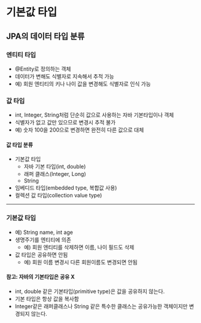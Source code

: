 # 기본값 타입
## JPA의 데이터 타입 분류 
### 엔티티 타입 
- @Entity로 정의하는 객체 
- 데이터가 변해도 식별자로 지속해서 추적 가능 
- 예) 회원 엔티티의 키나 나이 값을 변경해도 식별자로 인식 가능 

### 값 타입 
- int, Integer, String처럼 단순히 값으로 사용하는 자바 기본타입이나 객체 
- 식별자가 없고 값만 있으므로 변경시 추적 불가 
- 예) 숫자 100을 200으로 변경하면 완전히 다른 값으로 대체

#### 값 타입 분류 
- 기본값 타입 
  - 자바 기본 타입(int, double)
  - 래퍼 클래스(Integer, Long)
  - String 
- 임베디드 타입(embedded type, 복합값 사용)
- 컬렉션 값 타입(collection value type)

---
### 기본값 타입 
- 예) String name, int age 
- 생명주기를 엔티티에 의존 
  - 예) 회원 엔티티를 삭제하면 이름, 나이 필드도 삭제
- 값 타입은 공유하면 안됨 
  - 예) 회원 이름 변경시 다른 회원이름도 변경되면 안됨
  
#### 참고: 자바의 기본타입은 공유 X 
- int, double 같은 기본타입(primitive type)은 값을 공유하지 않는다.
- 기본 타입은 항상 값을 복사함 
- Integer같은 래퍼클래스나 String 같은 특수한 클래스는 공유가능한 객체이지만 변경되지 않는다.    


